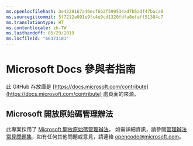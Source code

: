 ```yaml
---
ms.openlocfilehash: 3e4220167a46ecf6b2f599534ad7b5adf47baca0
ms.sourcegitcommit: 5f7212a091e9fc4e9cd1320fdfa8efaff51384c7
ms.translationtype: HT
ms.contentlocale: zh-TW
ms.lasthandoff: 05/29/2019
ms.locfileid: "66373101"
---
```

# <a name="microsoft-docs-contributor-guide"></a>Microsoft Docs 參與者指南

此 GitHub 存放庫是 [https://docs.microsoft.com/contribute](https://docs.microsoft.com/contribute) 處頁面的來源。 

## <a name="microsoft-open-source-code-of-conduct"></a>Microsoft 開放原始碼管理辦法

此專案採用了 [Microsoft 開放原始碼管理辦法](https://opensource.microsoft.com/codeofconduct/)。
如需詳細資訊，請參閱[管理辦法常見問題集](https://opensource.microsoft.com/codeofconduct/faq/)，如有任何其他問題或意見，請連絡 [opencode@microsoft.com](mailto:opencode@microsoft.com)。
